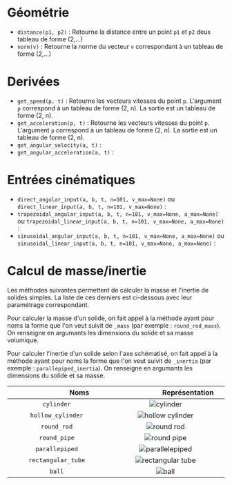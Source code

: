# Géométrie

- `distance(p1, p2)` : Retourne la distance entre un point `p1` et `p2` deux tableau de forme (2,...)
- `norm(v)` : Retourne la norme du vecteur `v` correspondant à un tableau de forme (2,...)

# Derivées

- `get_speed(p, t)` : Retourne les vecteurs vitesses du point `p`. L'argument `p` correspond à un tableau de forme (2, n). La sortie est un tableau de forme (2, n).
- `get_acceleration(p, t)` : Retourne les vecteurs vitesses du point `p`. L'argument `p` correspond à un tableau de forme (2, n). La sortie est un tableau de forme (2, n).
- `get_angular_velocity(a, t)` :
- `get_angular_acceleration(a, t)` :

# Entrées cinématiques

- `direct_angular_input(a, b, t, n=101, v_max=None)` ou `direct_linear_input(a, b, t, n=101, v_max=None)` :
- `trapezoidal_angular_input(a, b, t, n=101, v_max=None, a_max=None)` ou `trapezoidal_linear_input(a, b, t, n=101, v_max=None, a_max=None)` :
- `sinusoidal_angular_input(a, b, t, n=101, v_max=None, a_max=None)` ou `sinusoidal_linear_input(a, b, t, n=101, v_max=None, a_max=None)` :

# Calcul de masse/inertie

Les méthodes suivantes permettent de calculer la masse et l'inertie de solides simples. La liste de ces derniers est ci-dessous avec leur paramétrage correspondant. 

Pour calculer la masse d'un solide, on fait appel à la méthode ayant pour noms la forme que l'on veut suivit de `_mass` (par exemple : `round_rod_mass`). On renseigne en argumants les dimensions du solide et sa masse volumique.

Pour calculer l'inertie d'un solide selon l'axe schématisé, on fait appel à la méthode ayant pour noms la forme que l'on veut suivit de `_inertia` (par exemple : `parallepiped_inertia`). On renseigne en argumants les dimensions du solide et sa masse.

| <img width=100/> Noms <img width=100/> | <img width=100/> Représentation <img width=100/> |
|        :---:       | :---: |
|    `cylinder`      | ![cylinder](https://user-images.githubusercontent.com/93446869/232147341-17776847-6ea3-4ec4-89e9-185157684ca1.svg) |
|  `hollow_cylinder` | ![hollow cylinder](https://user-images.githubusercontent.com/93446869/232147311-2c8b0fee-4061-4c19-a8f9-8deeb27f6d97.svg) |
|    `round_rod`     | ![round rod](https://user-images.githubusercontent.com/93446869/232147255-b0685ef5-21f4-454b-86d2-70944f4c4903.svg) |
|    `round_pipe`    | ![round pipe](https://user-images.githubusercontent.com/93446869/232147235-1976ae77-7ae8-40a2-a44d-e1b8e91789d0.svg) |
|   `parallepiped`   | ![parallelepiped](https://user-images.githubusercontent.com/93446869/232147210-9f64bca7-fa55-4fd7-85f4-13264d450202.svg) |
| `rectangular_tube` | ![rectangular tube](https://user-images.githubusercontent.com/93446869/232146376-0b1a5482-2651-4c9a-b57c-989663e62d44.svg) |
|       `ball`       | ![ball](https://user-images.githubusercontent.com/93446869/232146496-b61f1f98-735b-408f-a59f-4759155a2c0b.svg) |

